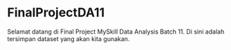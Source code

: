 # FinalProjectDA11

Selamat datang di Final Project MySkill Data Analysis Batch 11. Di sini adalah tersimpan dataset yang akan kita gunakan.
